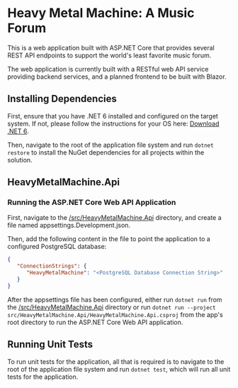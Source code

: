 
# Heavy Metal Machine: A Music Forum

This is a web application built with ASP.NET Core that provides several REST API endpoints to support the world's least favorite music forum.

The web application is currently built with a RESTful web API service providing backend services, and a planned frontend to be built with Blazor.

## Installing Dependencies

First, ensure that you have .NET 6 installed and configured on the target system. If not, please follow the instructions for your OS here: [Download .NET 6](https://dotnet.microsoft.com/en-us/download/dotnet/6.0).

Then, navigate to the root of the application file system and run `dotnet restore` to install the NuGet dependencies for all projects within the solution.

## HeavyMetalMachine.Api

### Running the ASP.NET Core Web API Application

First, navigate to the [/src/HeavyMetalMachine.Api](https://github.com/ketchup-cfg/music-forum-webapp/tree/main/src/HeavyMetalMachine.Api) directory, and create a file named appsettings.Development.json.

Then, add the following content in the file to point the application to a configured PostgreSQL database:
```json
{
   "ConnectionStrings": {
      "HeavyMetalMachine": "<PostgreSQL Database Connection String>"
   }
}
```

After the appsettings file has been configured, either run `dotnet run` from the [/src/HeavyMetalMachine.Api](https://github.com/ketchup-cfg/music-forum-webapp/tree/main/src/HeavyMetalMachine.Api) directory or run `dotnet run --project src/HeavyMetalMachine.Api/HeavyMetalMachine.Api.csproj` from the app's root directory to run the ASP.NET Core Web API application.

## Running Unit Tests

To run unit tests for the application, all that is required is to navigate to the root of the application file system and run `dotnet test`, which will run all unit tests for the application.
